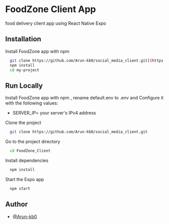 
# FoodZone Client App
food delivery client app using React Native Expo



## Installation

Install FoodZone app with npm 

```bash
  git clone https://github.com/Arun-kb0/social_media_client.git](https://github.com/Arun-kb0/FoodZone_client.git
  npm install 
  cd my-project
```

    
## Run Locally
Install FoodZone app with npm , rename default.env to .env and Configure it with the following values:

- SERVER_IP= your server's IPv4 address 


Clone the project

```bash
  git clone https://github.com/Arun-kb0/social_media_client.git
```

Go to the project directory

```bash
  cd FoodZone_Client
```

Install dependencies

```bash
  npm install
```

Start the Expo app

```bash
  npm start
```


## Author

- [@Arun-kb0](https://github.com/Arun-kb0)

